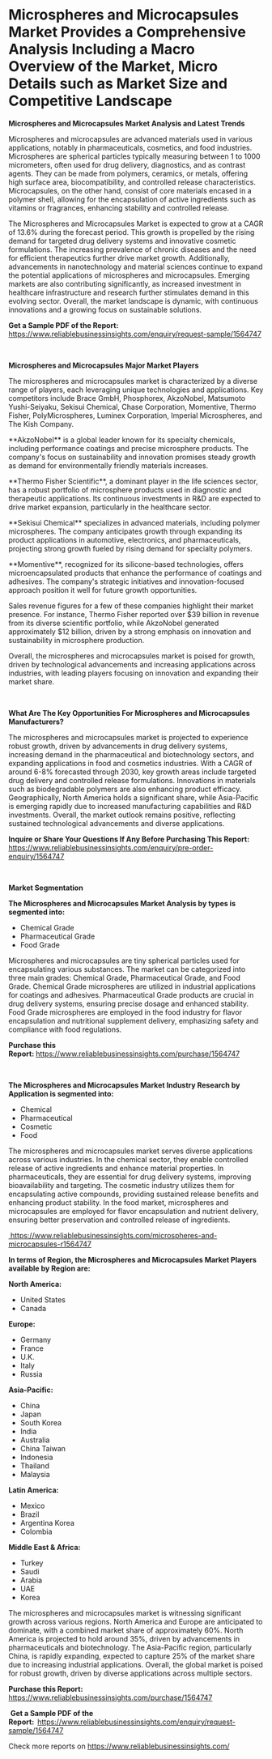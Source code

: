 <p><h1>Microspheres and Microcapsules Market Provides a Comprehensive Analysis Including a Macro Overview of the Market, Micro Details such as Market Size and Competitive Landscape</h1></p><p><strong>Microspheres and Microcapsules Market Analysis and Latest Trends</strong></p>
<p><p>Microspheres and microcapsules are advanced materials used in various applications, notably in pharmaceuticals, cosmetics, and food industries. Microspheres are spherical particles typically measuring between 1 to 1000 micrometers, often used for drug delivery, diagnostics, and as contrast agents. They can be made from polymers, ceramics, or metals, offering high surface area, biocompatibility, and controlled release characteristics. Microcapsules, on the other hand, consist of core materials encased in a polymer shell, allowing for the encapsulation of active ingredients such as vitamins or fragrances, enhancing stability and controlled release.</p><p>The Microspheres and Microcapsules Market is expected to grow at a CAGR of 13.6% during the forecast period. This growth is propelled by the rising demand for targeted drug delivery systems and innovative cosmetic formulations. The increasing prevalence of chronic diseases and the need for efficient therapeutics further drive market growth. Additionally, advancements in nanotechnology and material sciences continue to expand the potential applications of microspheres and microcapsules. Emerging markets are also contributing significantly, as increased investment in healthcare infrastructure and research further stimulates demand in this evolving sector. Overall, the market landscape is dynamic, with continuous innovations and a growing focus on sustainable solutions.</p></p>
<p><strong>Get a Sample PDF of the Report:&nbsp;</strong> <a href="https://www.reliablebusinessinsights.com/enquiry/request-sample/1564747?utm_campaign=3273&utm_medium=2&utm_source=Github&utm_content=ia&utm_term=02042025&utm_id=microspheres-and-microcapsules">https://www.reliablebusinessinsights.com/enquiry/request-sample/1564747</a></p>
<p>&nbsp;</p>
<p><strong>Microspheres and Microcapsules Major Market Players</strong></p>
<p><p>The microspheres and microcapsules market is characterized by a diverse range of players, each leveraging unique technologies and applications. Key competitors include Brace GmbH, Phosphorex, AkzoNobel, Matsumoto Yushi-Seiyaku, Sekisui Chemical, Chase Corporation, Momentive, Thermo Fisher, PolyMicrospheres, Luminex Corporation, Imperial Microspheres, and The Kish Company.</p><p>**AkzoNobel** is a global leader known for its specialty chemicals, including performance coatings and precise microsphere products. The company's focus on sustainability and innovation promises steady growth as demand for environmentally friendly materials increases.</p><p>**Thermo Fisher Scientific**, a dominant player in the life sciences sector, has a robust portfolio of microsphere products used in diagnostic and therapeutic applications. Its continuous investments in R&D are expected to drive market expansion, particularly in the healthcare sector.</p><p>**Sekisui Chemical** specializes in advanced materials, including polymer microspheres. The company anticipates growth through expanding its product applications in automotive, electronics, and pharmaceuticals, projecting strong growth fueled by rising demand for specialty polymers.</p><p>**Momentive**, recognized for its silicone-based technologies, offers microencapsulated products that enhance the performance of coatings and adhesives. The company's strategic initiatives and innovation-focused approach position it well for future growth opportunities.</p><p>Sales revenue figures for a few of these companies highlight their market presence. For instance, Thermo Fisher reported over $39 billion in revenue from its diverse scientific portfolio, while AkzoNobel generated approximately $12 billion, driven by a strong emphasis on innovation and sustainability in microsphere production.</p><p>Overall, the microspheres and microcapsules market is poised for growth, driven by technological advancements and increasing applications across industries, with leading players focusing on innovation and expanding their market share.</p></p>
<p>&nbsp;</p>
<p><strong>What Are The Key Opportunities For Microspheres and Microcapsules Manufacturers?</strong></p>
<p><p>The microspheres and microcapsules market is projected to experience robust growth, driven by advancements in drug delivery systems, increasing demand in the pharmaceutical and biotechnology sectors, and expanding applications in food and cosmetics industries. With a CAGR of around 6-8% forecasted through 2030, key growth areas include targeted drug delivery and controlled release formulations. Innovations in materials such as biodegradable polymers are also enhancing product efficacy. Geographically, North America holds a significant share, while Asia-Pacific is emerging rapidly due to increased manufacturing capabilities and R&D investments. Overall, the market outlook remains positive, reflecting sustained technological advancements and diverse applications.</p></p>
<p><strong>Inquire or Share Your Questions If Any Before Purchasing This Report:</strong> <a href="https://www.reliablebusinessinsights.com/enquiry/pre-order-enquiry/1564747?utm_campaign=3273&utm_medium=2&utm_source=Github&utm_content=ia&utm_term=02042025&utm_id=microspheres-and-microcapsules">https://www.reliablebusinessinsights.com/enquiry/pre-order-enquiry/1564747</a></p>
<p>&nbsp;</p>
<p><strong>Market Segmentation</strong></p>
<p><strong>The Microspheres and Microcapsules Market Analysis by types is segmented into:</strong></p>
<p><ul><li>Chemical Grade</li><li>Pharmaceutical Grade</li><li>Food Grade</li></ul></p>
<p><p>Microspheres and microcapsules are tiny spherical particles used for encapsulating various substances. The market can be categorized into three main grades: Chemical Grade, Pharmaceutical Grade, and Food Grade. Chemical Grade microspheres are utilized in industrial applications for coatings and adhesives. Pharmaceutical Grade products are crucial in drug delivery systems, ensuring precise dosage and enhanced stability. Food Grade microspheres are employed in the food industry for flavor encapsulation and nutritional supplement delivery, emphasizing safety and compliance with food regulations.</p></p>
<p><strong>Purchase this Report:&nbsp;</strong><a href="https://www.reliablebusinessinsights.com/purchase/1564747?utm_campaign=3273&utm_medium=2&utm_source=Github&utm_content=ia&utm_term=02042025&utm_id=microspheres-and-microcapsules">https://www.reliablebusinessinsights.com/purchase/1564747</a></p>
<p>&nbsp;</p>
<p><strong>The Microspheres and Microcapsules Market Industry Research by Application is segmented into:</strong></p>
<p><ul><li>Chemical</li><li>Pharmaceutical</li><li>Cosmetic</li><li>Food</li></ul></p>
<p><p>The microspheres and microcapsules market serves diverse applications across various industries. In the chemical sector, they enable controlled release of active ingredients and enhance material properties. In pharmaceuticals, they are essential for drug delivery systems, improving bioavailability and targeting. The cosmetic industry utilizes them for encapsulating active compounds, providing sustained release benefits and enhancing product stability. In the food market, microspheres and microcapsules are employed for flavor encapsulation and nutrient delivery, ensuring better preservation and controlled release of ingredients.</p></p>
<p><a href="https://www.reliablebusinessinsights.com/microspheres-and-microcapsules-r1564747?utm_campaign=3273&utm_medium=2&utm_source=Github&utm_content=ia&utm_term=02042025&utm_id=microspheres-and-microcapsules">&nbsp;https://www.reliablebusinessinsights.com/microspheres-and-microcapsules-r1564747</a></p>
<p><strong>In terms of Region, the Microspheres and Microcapsules Market Players available by Region are:</strong></p>
<p>
    <p> <strong> North America: </strong>
        <ul>
            <li>United States</li>
            <li>Canada</li>
        </ul>
        </p> 
    <p> <strong> Europe: </strong>
        <ul>
            <li>Germany</li>
            <li>France</li>
            <li>U.K.</li>
            <li>Italy</li>
            <li>Russia</li>
        </ul>
        </p> 
    <p> <strong> Asia-Pacific: </strong>
        <ul>
            <li>China</li>
            <li>Japan</li>
            <li>South Korea</li>
            <li>India</li>
            <li>Australia</li>
            <li>China Taiwan</li>
            <li>Indonesia</li>
            <li>Thailand</li>
            <li>Malaysia</li>
        </ul>
        </p> 
    <p> <strong> Latin America: </strong>
        <ul>
            <li>Mexico</li>
            <li>Brazil</li>
            <li>Argentina Korea</li>
            <li>Colombia</li>
        </ul>
        </p> 
    <p> <strong> Middle East & Africa: </strong>
        <ul>
            <li>Turkey</li>
            <li>Saudi</li>
            <li>Arabia</li>
            <li>UAE</li>
            <li>Korea</li>
        </ul>
    </p>
    </p>
<p><p>The microspheres and microcapsules market is witnessing significant growth across various regions. North America and Europe are anticipated to dominate, with a combined market share of approximately 60%. North America is projected to hold around 35%, driven by advancements in pharmaceuticals and biotechnology. The Asia-Pacific region, particularly China, is rapidly expanding, expected to capture 25% of the market share due to increasing industrial applications. Overall, the global market is poised for robust growth, driven by diverse applications across multiple sectors.</p></p>
<p><strong>Purchase this Report: </strong><a href="https://www.reliablebusinessinsights.com/purchase/1564747?utm_campaign=3273&utm_medium=2&utm_source=Github&utm_content=ia&utm_term=02042025&utm_id=microspheres-and-microcapsules">https://www.reliablebusinessinsights.com/purchase/1564747</a></p>
<p>&nbsp;<strong>Get a Sample PDF of the Report:&nbsp;&nbsp;</strong><a href="https://www.reliablebusinessinsights.com/enquiry/request-sample/1564747?utm_campaign=3273&utm_medium=2&utm_source=Github&utm_content=ia&utm_term=02042025&utm_id=microspheres-and-microcapsules">https://www.reliablebusinessinsights.com/enquiry/request-sample/1564747</a></p>
<p><strong></strong></p>
<p>Check more reports on <a href="https://www.reliablebusinessinsights.com/?utm_campaign=3273&utm_medium=2&utm_source=Github&utm_content=ia&utm_term=02042025&utm_id=microspheres-and-microcapsules">https://www.reliablebusinessinsights.com/</a></p>